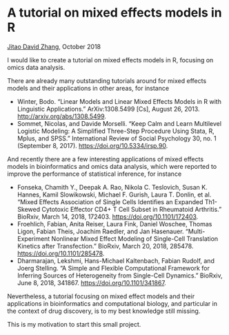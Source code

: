 A tutorial on mixed effects models in R
===
[Jitao David Zhang](mailto:jitao_david.zhang@roche.com), October 2018

I would like to create a tutorial on mixed effects models in R, focusing on omics data analysis.

There are already many outstanding tutorials around for mixed effects models and their applications in other areas, for instance

* Winter, Bodo. “Linear Models and Linear Mixed Effects Models in R with Linguistic Applications.” ArXiv:1308.5499 [Cs], August 26, 2013. http://arxiv.org/abs/1308.5499.
* Sommet, Nicolas, and Davide Morselli. “Keep Calm and Learn Multilevel Logistic Modeling: A Simplified Three-Step Procedure Using Stata, R, Mplus, and SPSS.” International Review of Social Psychology 30, no. 1 (September 8, 2017). https://doi.org/10.5334/irsp.90.

And recently there are a few interesting applications of mixed effects models in bioinformatics and omics data analysis, which were reported to improve the performance of statistical inference, for instance

* Fonseka, Chamith Y., Deepak A. Rao, Nikola C. Teslovich, Susan K. Hannes, Kamil Slowikowski, Michael F. Gurish, Laura T. Donlin, et al. “Mixed Effects Association of Single Cells Identifies an Expanded Th1-Skewed Cytotoxic Effector CD4+ T Cell Subset in Rheumatoid Arthritis.” BioRxiv, March 14, 2018, 172403. https://doi.org/10.1101/172403.
* Froehlich, Fabian, Anita Reiser, Laura Fink, Daniel Woschee, Thomas Ligon, Fabian Theis, Joachim Raedler, and Jan Hasenauer. “Multi-Experiment Nonlinear Mixed Effect Modeling of Single-Cell Translation Kinetics after Transfection.” BioRxiv, March 20, 2018, 285478. https://doi.org/10.1101/285478.
* Dharmarajan, Lekshmi, Hans-Michael Kaltenbach, Fabian Rudolf, and Joerg Stelling. “A Simple and Flexible Computational Framework for Inferring Sources of Heterogeneity from Single-Cell Dynamics.” BioRxiv, June 8, 2018, 341867. https://doi.org/10.1101/341867.

Nevertheless, a tutorial focusing on mixed effect models and their applications in bioinformatics and computational biology, and particular in the context of drug discovery, is to my best knowledge still missing. 

This is my motivation to start this small project.
